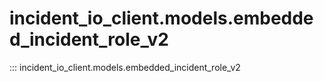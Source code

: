 # incident_io_client.models.embedded_incident_role_v2

::: incident_io_client.models.embedded_incident_role_v2